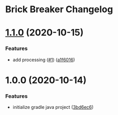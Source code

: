 # Brick Breaker Changelog

# [1.1.0](https://github.com/justinhodev/brick-breaker/compare/v1.0.0...v1.1.0) (2020-10-15)


### Features

* add processing ([#1](https://github.com/justinhodev/brick-breaker/issues/1)) ([a1f6016](https://github.com/justinhodev/brick-breaker/commit/a1f601666cea108a737e12c76a4d47b4d0eefd11))

# 1.0.0 (2020-10-14)


### Features

* initialize gradle java project ([3bd6ec6](https://github.com/justinhodev/brick-breaker/commit/3bd6ec6be7d6c1793209a6be045b0bf1d0835bae))
